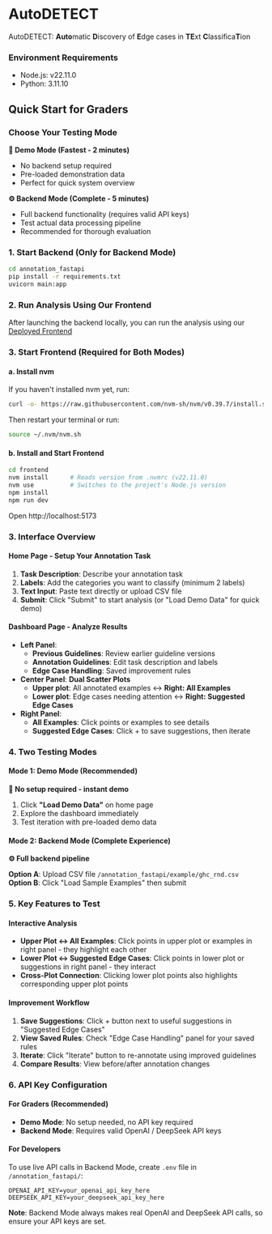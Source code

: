 # AutoDETECT
AutoDETECT: **Auto**matic **D**iscovery of **E**dge cases in **TE**xt **C**lassifica**T**ion

### Environment Requirements

- Node.js: v22.11.0
- Python: 3.11.10


## Quick Start for Graders

### Choose Your Testing Mode

**🚀 Demo Mode (Fastest - 2 minutes)**
- No backend setup required
- Pre-loaded demonstration data
- Perfect for quick system overview

**⚙️ Backend Mode (Complete - 5 minutes)**  
- Full backend functionality (requires valid API keys)
- Test actual data processing pipeline
- Recommended for thorough evaluation

### 1. Start Backend (Only for Backend Mode)
```bash
cd annotation_fastapi
pip install -r requirements.txt
uvicorn main:app
```

### 2. Run Analysis Using Our Frontend
After launching the backend locally, you can run the analysis using our [Deployed Frontend](https://autodetect.vercel.app/)

### 3. Start Frontend (Required for Both Modes)

#### a. Install nvm
If you haven't installed nvm yet, run:
```bash
curl -o- https://raw.githubusercontent.com/nvm-sh/nvm/v0.39.7/install.sh | bash
```
Then restart your terminal or run:
```bash
source ~/.nvm/nvm.sh
```

#### b. Install and Start Frontend
```bash
cd frontend
nvm install      # Reads version from .nvmrc (v22.11.0)
nvm use          # Switches to the project's Node.js version
npm install
npm run dev
```
Open http://localhost:5173

### 3. Interface Overview

#### Home Page - Setup Your Annotation Task
1. **Task Description**: Describe your annotation task
2. **Labels**: Add the categories you want to classify (minimum 2 labels)
3. **Text Input**: Paste text directly or upload CSV file
4. **Submit**: Click "Submit" to start analysis (or "Load Demo Data" for quick demo)

#### Dashboard Page - Analyze Results
- **Left Panel**: 
  - **Previous Guidelines**: Review earlier guideline versions
  - **Annotation Guidelines**: Edit task description and labels
  - **Edge Case Handling**: Saved improvement rules
- **Center Panel**: **Dual Scatter Plots**
  - **Upper plot**: All annotated examples ↔ **Right: All Examples**
  - **Lower plot**: Edge cases needing attention ↔ **Right: Suggested Edge Cases**
- **Right Panel**:
  - **All Examples**: Click points or examples to see details
  - **Suggested Edge Cases**: Click + to save suggestions, then iterate

### 4. Two Testing Modes

#### Mode 1: Demo Mode (Recommended)
**🚀 No setup required - instant demo**
1. Click **"Load Demo Data"** on home page
2. Explore the dashboard immediately
3. Test iteration with pre-loaded demo data

#### Mode 2: Backend Mode (Complete Experience)
**⚙️ Full backend pipeline**

**Option A**: Upload CSV file `/annotation_fastapi/example/ghc_rnd.csv`
**Option B**: Click "Load Sample Examples" then submit

### 5. Key Features to Test

#### Interactive Analysis
- **Upper Plot ↔ All Examples**: Click points in upper plot or examples in right panel - they highlight each other
- **Lower Plot ↔ Suggested Edge Cases**: Click points in lower plot or suggestions in right panel - they interact
- **Cross-Plot Connection**: Clicking lower plot points also highlights corresponding upper plot points

#### Improvement Workflow
1. **Save Suggestions**: Click + button next to useful suggestions in "Suggested Edge Cases"
2. **View Saved Rules**: Check "Edge Case Handling" panel for your saved rules  
3. **Iterate**: Click "Iterate" button to re-annotate using improved guidelines
4. **Compare Results**: View before/after annotation changes


### 6. API Key Configuration

#### For Graders (Recommended)
- **Demo Mode**: No setup needed, no API key required
- **Backend Mode**: Requires valid OpenAI / DeepSeek API keys

#### For Developers
To use live API calls in Backend Mode, create `.env` file in `/annotation_fastapi/`:
```
OPENAI_API_KEY=your_openai_api_key_here
DEEPSEEK_API_KEY=your_deepseek_api_key_here
```
**Note**: Backend Mode always makes real OpenAI and DeepSeek API calls, so ensure your API keys are set.


